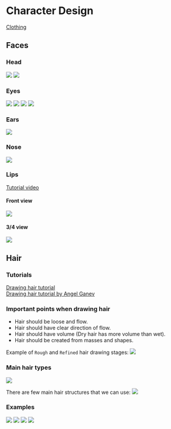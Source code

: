 # Character Design

[Clothing](Clothing/README.md)

## Faces

### Head
![](img/face_proportions.PNG)
![](img/head_side_view.PNG)

### Eyes
![](img/eyes.PNG)
![](img/eyes_examples.JPG)
![](img/eye_colors.jpeg)
![](img/how_to_eyes.jpg)

### Ears
![](img/ears.PNG)

### Nose
![](img/nose.PNG)

### Lips
[Tutorial video](https://www.youtube.com/watch?v=pB5fyDLJGhE)

#### Front view
![](img/lips_tutorial1.JPG)

#### 3/4 view
![](img/lips_tutorial2.JPG)


## Hair

### Tutorials
[Drawing hair tutorial](https://www.youtube.com/watch?v=hgxvWvT4B7A)  
[Drawing hair tutorial by Angel Ganev](https://www.youtube.com/watch?v=ClAMuGEfFNM)  



### Important points when drawing hair
* Hair should be loose and flow.
* Hair should have clear direction of flow.
* Hair should have volume (Dry hair has more volume than wet).
* Hair should be created from masses and shapes.

Example of `Rough` and `Refined` hair drawing stages:
![](img/hair/hair1.JPG)

### Main hair types
![](img/hair/hair_types.JPG)

There are few main hair structures that we can use:
![](img/hair/hair_structures.JPG)

### Examples

![](img/hair/hair_examples.JPG)
![](img/hair/hair_examples2.JPG)
![](img/hair/hair_examples3.JPG)
![](img/hair/hair_examples4.JPG)


